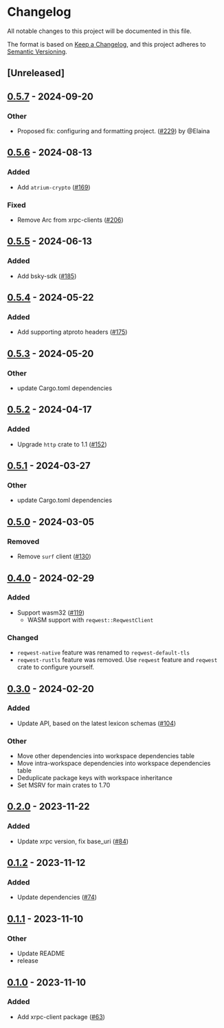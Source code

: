 # Changelog
All notable changes to this project will be documented in this file.

The format is based on [Keep a Changelog](https://keepachangelog.com/en/1.0.0/),
and this project adheres to [Semantic Versioning](https://semver.org/spec/v2.0.0.html).

## [Unreleased]
## [0.5.7](https://github.com/sugyan/atrium/compare/atrium-xrpc-client-v0.5.6...atrium-xrpc-client-v0.5.7) - 2024-09-20

### Other
- Proposed fix: configuring and formatting project. ([#229](https://github.com/sugyan/atrium/pull/229)) by @Elaina

## [0.5.6](https://github.com/sugyan/atrium/compare/atrium-xrpc-client-v0.5.5...atrium-xrpc-client-v0.5.6) - 2024-08-13

### Added
- Add `atrium-crypto` ([#169](https://github.com/sugyan/atrium/pull/169))

### Fixed
- Remove Arc from xrpc-clients ([#206](https://github.com/sugyan/atrium/pull/206))

## [0.5.5](https://github.com/sugyan/atrium/compare/atrium-xrpc-client-v0.5.4...atrium-xrpc-client-v0.5.5) - 2024-06-13

### Added
- Add bsky-sdk ([#185](https://github.com/sugyan/atrium/pull/185))

## [0.5.4](https://github.com/sugyan/atrium/compare/atrium-xrpc-client-v0.5.3...atrium-xrpc-client-v0.5.4) - 2024-05-22

### Added
- Add supporting atproto headers ([#175](https://github.com/sugyan/atrium/pull/175))

## [0.5.3](https://github.com/sugyan/atrium/compare/atrium-xrpc-client-v0.5.2...atrium-xrpc-client-v0.5.3) - 2024-05-20

### Other
- update Cargo.toml dependencies

## [0.5.2](https://github.com/sugyan/atrium/compare/atrium-xrpc-client-v0.5.1...atrium-xrpc-client-v0.5.2) - 2024-04-17

### Added
- Upgrade `http` crate to 1.1 ([#152](https://github.com/sugyan/atrium/pull/152))

## [0.5.1](https://github.com/sugyan/atrium/compare/atrium-xrpc-client-v0.5.0...atrium-xrpc-client-v0.5.1) - 2024-03-27

### Other
- update Cargo.toml dependencies

## [0.5.0](https://github.com/sugyan/atrium/compare/atrium-xrpc-client-v0.4.0...atrium-xrpc-client-v0.5.0) - 2024-03-05

### Removed
- Remove `surf` client ([#130](https://github.com/sugyan/atrium/pull/130))

## [0.4.0](https://github.com/sugyan/atrium/compare/atrium-xrpc-client-v0.3.0...atrium-xrpc-client-v0.4.0) - 2024-02-29

### Added
- Support wasm32 ([#119](https://github.com/sugyan/atrium/pull/119))
  - WASM support with `reqwest::ReqwestClient`

### Changed
- `reqwest-native` feature was renamed to `reqwest-default-tls`
- `reqwest-rustls` feature was removed. Use `reqwest` feature and `reqwest` crate to configure yourself.

## [0.3.0](https://github.com/sugyan/atrium/compare/atrium-xrpc-client-v0.2.0...atrium-xrpc-client-v0.3.0) - 2024-02-20

### Added
- Update API, based on the latest lexicon schemas ([#104](https://github.com/sugyan/atrium/pull/104))

### Other
- Move other dependencies into workspace dependencies table
- Move intra-workspace dependencies into workspace dependencies table
- Deduplicate package keys with workspace inheritance
- Set MSRV for main crates to 1.70

## [0.2.0](https://github.com/sugyan/atrium/compare/atrium-xrpc-client-v0.1.2...atrium-xrpc-client-v0.2.0) - 2023-11-22

### Added
- Update xrpc version, fix base_uri ([#84](https://github.com/sugyan/atrium/pull/84))

## [0.1.2](https://github.com/sugyan/atrium/compare/atrium-xrpc-client-v0.1.1...atrium-xrpc-client-v0.1.2) - 2023-11-12

### Added
- Update dependencies ([#74](https://github.com/sugyan/atrium/pull/74))

## [0.1.1](https://github.com/sugyan/atrium/compare/atrium-xrpc-client-v0.1.0...atrium-xrpc-client-v0.1.1) - 2023-11-10

### Other
- Update README
- release

## [0.1.0](https://github.com/sugyan/atrium/releases/tag/atrium-xrpc-client-v0.1.0) - 2023-11-10

### Added
- Add xrpc-client package ([#63](https://github.com/sugyan/atrium/pull/63))
